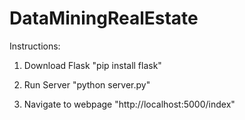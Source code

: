 # DataMiningRealEstate

Instructions:

1. Download Flask
	"pip install flask"

2. Run Server
	"python server.py"

3. Navigate to webpage
	"http://localhost:5000/index"